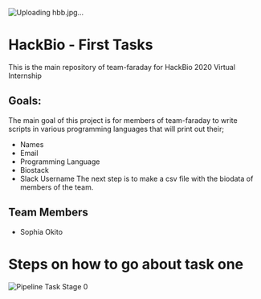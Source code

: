 ![Uploading hbb.jpg…]()
# HackBio - First Tasks
This is the main repository of team-faraday for HackBio 2020 Virtual Internship
## Goals:
The main goal of this project is for members of team-faraday to write scripts in various programming languages that will print out their;
* Names
* Email
* Programming Language
* Biostack
* Slack Username
The next step is to make a csv file with the biodata of members of the team.
## Team Members
* Sophia Okito

# Steps on how to go about task one

![Pipeline Task Stage 0](https://user-images.githubusercontent.com/63434504/89200450-f252f880-d5a7-11ea-8a61-96cfe580bf42.jpg)
